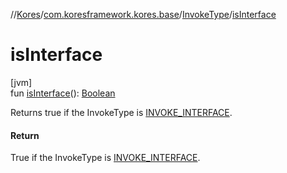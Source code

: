 //[Kores](../../../index.md)/[com.koresframework.kores.base](../index.md)/[InvokeType](index.md)/[isInterface](is-interface.md)

# isInterface

[jvm]\
fun [isInterface](is-interface.md)(): [Boolean](https://kotlinlang.org/api/latest/jvm/stdlib/kotlin/-boolean/index.html)

Returns true if the InvokeType is [INVOKE_INTERFACE](-i-n-v-o-k-e_-i-n-t-e-r-f-a-c-e/index.md).

#### Return

True if the InvokeType is [INVOKE_INTERFACE](-i-n-v-o-k-e_-i-n-t-e-r-f-a-c-e/index.md).
